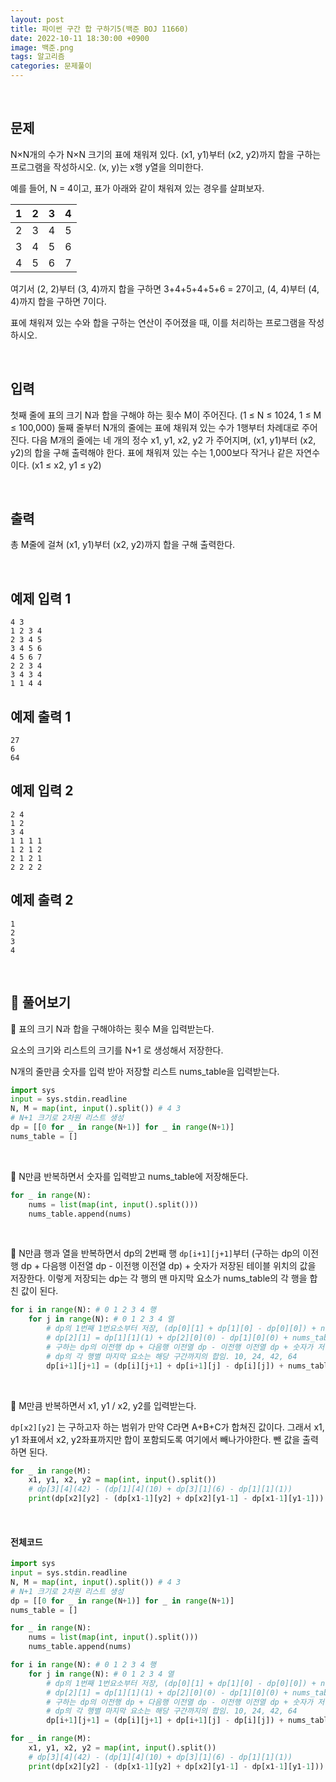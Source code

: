 ```yaml
---
layout: post
title: 파이썬 구간 합 구하기5(백준 BOJ 11660)
date: 2022-10-11 18:30:00 +0900
image: 백준.png
tags: 알고리즘
categories: 문제풀이
---
```


<br>

## 문제

N×N개의 수가 N×N 크기의 표에 채워져 있다. (x1, y1)부터 (x2, y2)까지 합을 구하는 프로그램을 작성하시오. (x, y)는 x행 y열을 의미한다.

예를 들어, N = 4이고, 표가 아래와 같이 채워져 있는 경우를 살펴보자.

| 1    | 2    | 3    | 4    |
| ---- | ---- | ---- | ---- |
| 2    | 3    | 4    | 5    |
| 3    | 4    | 5    | 6    |
| 4    | 5    | 6    | 7    |

여기서 (2, 2)부터 (3, 4)까지 합을 구하면 3+4+5+4+5+6 = 27이고, (4, 4)부터 (4, 4)까지 합을 구하면 7이다.

표에 채워져 있는 수와 합을 구하는 연산이 주어졌을 때, 이를 처리하는 프로그램을 작성하시오.

<br>

## 입력

첫째 줄에 표의 크기 N과 합을 구해야 하는 횟수 M이 주어진다. (1 ≤ N ≤ 1024, 1 ≤ M ≤ 100,000) 둘째 줄부터 N개의 줄에는 표에 채워져 있는 수가 1행부터 차례대로 주어진다. 다음 M개의 줄에는 네 개의 정수 x1, y1, x2, y2 가 주어지며, (x1, y1)부터 (x2, y2)의 합을 구해 출력해야 한다. 표에 채워져 있는 수는 1,000보다 작거나 같은 자연수이다. (x1 ≤ x2, y1 ≤ y2)

<br>

## 출력

총 M줄에 걸쳐 (x1, y1)부터 (x2, y2)까지 합을 구해 출력한다.

<br>

## 예제 입력 1

```
4 3
1 2 3 4
2 3 4 5
3 4 5 6
4 5 6 7
2 2 3 4
3 4 3 4
1 1 4 4
```

## 예제 출력 1

```
27
6
64
```

## 예제 입력 2

```
2 4
1 2
3 4
1 1 1 1
1 2 1 2
2 1 2 1
2 2 2 2
```

## 예제 출력 2

```
1
2
3
4
```

<br>

## 📝 풀어보기

📌 표의 크기 N과 합을 구해야하는 횟수 M을 입력받는다.

요소의 크기와 리스트의 크기를 N+1 로 생성해서 저장한다.

N개의 줄만큼 숫자를 입력 받아 저장할 리스트 nums_table을 입력받는다.

``` python
import sys
input = sys.stdin.readline
N, M = map(int, input().split()) # 4 3
# N+1 크기로 2차원 리스트 생성
dp = [[0 for _ in range(N+1)] for _ in range(N+1)]
nums_table = []
```

<br>

📌 N만큼 반복하면서 숫자를 입력받고 nums_table에 저장해둔다.

``` python
for _ in range(N):
    nums = list(map(int, input().split()))
    nums_table.append(nums)
```

<br>

📌 N만큼 행과 열을 반복하면서 dp의 2번째 행 `dp[i+1][j+1]`부터 (구하는 dp의 이전행 dp + 다음행 이전열 dp - 이전행 이전열 dp) + 숫자가 저장된 테이블 위치의 값을 저장한다. 이렇게 저장되는 dp는 각 행의 맨 마지막 요소가 nums_table의 각 행을 합친 값이 된다.

``` python
for i in range(N): # 0 1 2 3 4 행
    for j in range(N): # 0 1 2 3 4 열
        # dp의 1번째 1번요소부터 저장, (dp[0][1] + dp[1][0] - dp[0][0]) + nums_table[0][0](1)
        # dp[2][1] = dp[1][1](1) + dp[2][0](0) - dp[1][0](0) + nums_table[1][0](2)
        # 구하는 dp의 이전행 dp + 다음행 이전열 dp - 이전행 이전열 dp + 숫자가 저장된 테이블위치의 값 
        # dp의 각 행별 마지막 요소는 해당 구간까지의 합임. 10, 24, 42, 64
        dp[i+1][j+1] = (dp[i][j+1] + dp[i+1][j] - dp[i][j]) + nums_table[i][j]
```

<br>

📌 M만큼 반복하면서 x1, y1 / x2, y2를 입력받는다.

`dp[x2][y2]` 는 구하고자 하는 범위가 만약 C라면 A+B+C가 합쳐진 값이다. 그래서 x1, y1 좌표에서 x2, y2좌표까지만 합이 포함되도록 여기에서 빼나가야한다. 뺀 값을 출력하면 된다.

``` python
for _ in range(M):
    x1, y1, x2, y2 = map(int, input().split())
    # dp[3][4](42) - (dp[1][4](10) + dp[3][1](6) - dp[1][1](1))
    print(dp[x2][y2] - (dp[x1-1][y2] + dp[x2][y1-1] - dp[x1-1][y1-1]))
```

<br>

#### 전체코드

``` python
import sys
input = sys.stdin.readline
N, M = map(int, input().split()) # 4 3
# N+1 크기로 2차원 리스트 생성
dp = [[0 for _ in range(N+1)] for _ in range(N+1)]
nums_table = []

for _ in range(N):
    nums = list(map(int, input().split()))
    nums_table.append(nums)

for i in range(N): # 0 1 2 3 4 행
    for j in range(N): # 0 1 2 3 4 열
        # dp의 1번째 1번요소부터 저장, (dp[0][1] + dp[1][0] - dp[0][0]) + nums_table[0][0](1)
        # dp[2][1] = dp[1][1](1) + dp[2][0](0) - dp[1][0](0) + nums_table[1][0](2)
        # 구하는 dp의 이전행 dp + 다음행 이전열 dp - 이전행 이전열 dp + 숫자가 저장된 테이블위치의 값 
        # dp의 각 행별 마지막 요소는 해당 구간까지의 합임. 10, 24, 42, 64
        dp[i+1][j+1] = (dp[i][j+1] + dp[i+1][j] - dp[i][j]) + nums_table[i][j]

for _ in range(M):
    x1, y1, x2, y2 = map(int, input().split())
    # dp[3][4](42) - (dp[1][4](10) + dp[3][1](6) - dp[1][1](1))
    print(dp[x2][y2] - (dp[x1-1][y2] + dp[x2][y1-1] - dp[x1-1][y1-1]))
```

